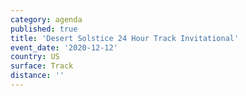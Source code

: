 ```yaml
---
category: agenda
published: true
title: 'Desert Solstice 24 Hour Track Invitational'
event_date: '2020-12-12'
country: US
surface: Track
distance: ''
---
```

